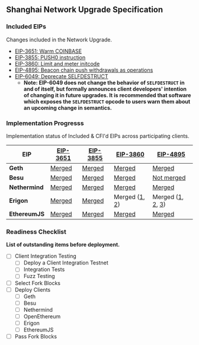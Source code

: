 ## Shanghai Network Upgrade Specification

### Included EIPs
Changes included in the Network Upgrade.

* [EIP-3651: Warm COINBASE](https://eips.ethereum.org/EIPS/eip-3651)
* [EIP-3855: PUSH0 instruction](https://eips.ethereum.org/EIPS/eip-3855)
* [EIP-3860: Limit and meter initcode](https://eips.ethereum.org/EIPS/eip-3860)
* [EIP-4895: Beacon chain push withdrawals as operations](https://eips.ethereum.org/EIPS/eip-4895)
* [EIP-6049: Deprecate SELFDESTRUCT](https://eips.ethereum.org/EIPS/eip-6049)
    * **Note: EIP-6049 does not change the behavior of `SELFDESTRUCT` in and of itself, but formally announces client developers' intention of changing it in future upgrades. It is recommended that software which exposes the `SELFDESTRUCT` opcode to users warn them about an upcoming change in semantics.**

### Implementation Progresss

Implementation status of Included & CFI'd EIPs across participating clients.

 EIP            | [EIP-3651](https://eips.ethereum.org/EIPS/eip-3651)                   | [EIP-3855](https://eips.ethereum.org/EIPS/eip-3855)                   | [EIP-3860](https://eips.ethereum.org/EIPS/eip-3860)                   | [EIP-4895](https://eips.ethereum.org/EIPS/eip-4895)                                                                        |
|----------------|-----------------------------------------------------------------------|-----------------------------------------------------------------------|-----------------------------------------------------------------------|----------------------------------------------------------------------------------------------------------------------------|
| **Geth**       | [Merged](https://github.com/ethereum/go-ethereum/pull/25819)          | [Merged](https://github.com/ethereum/go-ethereum/pull/24039)          | [Merged](https://github.com/ethereum/go-ethereum/pull/23847)      | [Merged](https://github.com/ethereum/go-ethereum/pull/26484)                                                           |
| **Besu**       | [Merged](https://github.com/hyperledger/besu/pull/4620)               | [Merged](https://github.com/hyperledger/besu/pull/4660)               | [Merged](https://github.com/hyperledger/besu/pull/4726)               | [Not merged](https://github.com/hyperledger/besu/pull/4758)                                                                |
| **Nethermind** | [Merged](https://github.com/NethermindEth/nethermind/pull/4594)       | [Merged](https://github.com/NethermindEth/nethermind/pull/4599)       | [Merged](https://github.com/NethermindEth/nethermind/pull/4740)       | [Merged](https://github.com/NethermindEth/nethermind/pull/4731)                                                        |
| **Erigon**     | [Merged](https://github.com/ledgerwatch/erigon/pull/5745)             | [Merged](https://github.com/ledgerwatch/erigon/pull/5256)             | Merged ([1](https://github.com/ledgerwatch/erigon/pull/5892), [2](https://github.com/ledgerwatch/erigon/pull/6499))             | Merged ([1](https://github.com/ledgerwatch/erigon/pull/6009), [2](https://github.com/ledgerwatch/erigon/pull/6180), [3](https://github.com/ledgerwatch/erigon/pull/6496)) |
| **EthereumJS** | [Merged](https://github.com/ethereumjs/ethereumjs-monorepo/pull/1814) | [Merged](https://github.com/ethereumjs/ethereumjs-monorepo/pull/1616) | [Merged](https://github.com/ethereumjs/ethereumjs-monorepo/pull/1619) | [Merged](https://github.com/ethereumjs/ethereumjs-monorepo/pull/2353)                                                      |


### Readiness Checklist

**List of outstanding items before deployment.**

- [ ] Client Integration Testing
  - [ ] Deploy a Client Integration Testnet
  - [ ] Integration Tests
  - [ ] Fuzz Testing
 - [ ] Select Fork Blocks
 - [ ] Deploy Clients
   - [ ]  Geth
   - [ ]  Besu
   - [ ]  Nethermind
   - [ ]  OpenEthereum
   - [ ]  Erigon
   - [ ]  EthereumJS
 - [ ] Pass Fork Blocks
